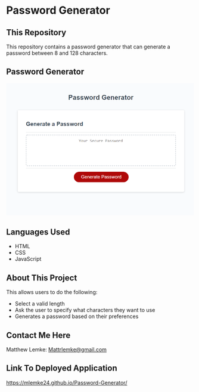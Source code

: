 # Password Generator 


## This Repository
This repository contains a password generator that can generate a password between 8 and 128 characters.

## Password Generator
![Image of Password Generator](https://github.com/MLemke24/Password-Generator/blob/main/Develop/_C__Users_mattr_Desktop_projects_Password-Generator_index.html%20(2).png)


## Languages Used
* HTML 
* CSS
* JavaScript

## About This Project
This allows users to do the following:

* Select a valid length
* Ask the user to specify what characters they want to use
* Generates a password based on their preferences 


##  Contact Me Here
Matthew Lemke: Mattrlemke@gmail.com

## Link To Deployed Application 
 https://mlemke24.github.io/Password-Generator/